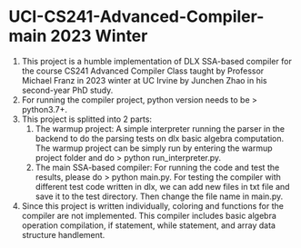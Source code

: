# UCI-CS241-Advanced-Compiler-main 2023 Winter
1. This project is a humble implementation of DLX SSA-based compiler for the course CS241 Advanced Compiler Class taught by Professor Michael Franz in 2023 winter at UC Irvine by Junchen Zhao in his second-year PhD study. 
2. For running the compiler project, python version needs to be > python3.7+.
3. This project is splitted into 2 parts:
   1. The warmup project: A simple interpreter running the parser in the backend to do the parsing tests on dlx basic algebra computation. The warmup project can be simply run by entering the warmup project folder and do > python run_interpreter.py.
   2. The main SSA-based compiler: For running the code and test the results, please do > python main.py. For testing the compiler with different test code written in dlx, we can add new files in txt file and save it to the test directory. Then change the file name in main.py.
4. Since this project is written individually, coloring and functions for the compiler are not implemented. This compiler includes basic algebra operation compilation, if statement, while statement, and array data structure handlement.

